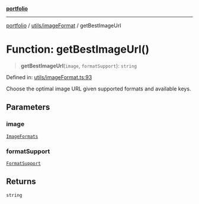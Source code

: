 [**portfolio**](../../../README.md)

***

[portfolio](../../../modules.md) / [utils/imageFormat](../README.md) / getBestImageUrl

# Function: getBestImageUrl()

> **getBestImageUrl**(`image`, `formatSupport`): `string`

Defined in: [utils/imageFormat.ts:93](https://github.com/tnorlund/Portfolio/blob/63c49938f962827925da93dffd20d392d3c7887d/portfolio/utils/imageFormat.ts#L93)

Choose the optimal image URL given supported formats and available keys.

## Parameters

### image

[`ImageFormats`](../interfaces/ImageFormats.md)

### formatSupport

[`FormatSupport`](../interfaces/FormatSupport.md)

## Returns

`string`

